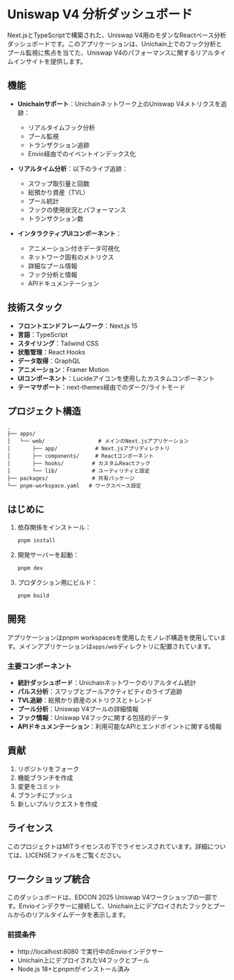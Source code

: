 # Uniswap V4 分析ダッシュボード

Next.jsとTypeScriptで構築された、Uniswap V4用のモダンなReactベース分析ダッシュボードです。このアプリケーションは、Unichain上でのフック分析とプール監視に焦点を当てた、Uniswap V4のパフォーマンスに関するリアルタイムインサイトを提供します。

## 機能

- **Unichainサポート**：Unichainネットワーク上のUniswap V4メトリクスを追跡：
  - リアルタイムフック分析
  - プール監視
  - トランザクション追跡
  - Envio経由でのイベントインデックス化

- **リアルタイム分析**：以下のライブ追跡：
  - スワップ取引量と回数
  - 総預かり資産（TVL）
  - プール統計
  - フックの使用状況とパフォーマンス
  - トランザクション数

- **インタラクティブUIコンポーネント**：
  - アニメーション付きデータ可視化
  - ネットワーク固有のメトリクス
  - 詳細なプール情報
  - フック分析と情報
  - APIドキュメンテーション

## 技術スタック

- **フロントエンドフレームワーク**：Next.js 15
- **言語**：TypeScript
- **スタイリング**：Tailwind CSS
- **状態管理**：React Hooks
- **データ取得**：GraphQL
- **アニメーション**：Framer Motion
- **UIコンポーネント**：Lucideアイコンを使用したカスタムコンポーネント
- **テーマサポート**：next-themes経由でのダーク/ライトモード

## プロジェクト構造

```
.
├── apps/
│   └── web/                 # メインのNext.jsアプリケーション
│       ├── app/            # Next.jsアプリディレクトリ
│       ├── components/     # Reactコンポーネント
│       ├── hooks/         # カスタムReactフック
│       └── lib/           # ユーティリティと設定
├── packages/              # 共有パッケージ
└── pnpm-workspace.yaml   # ワークスペース設定
```

## はじめに

1. 依存関係をインストール：
   ```bash
   pnpm install
   ```

2. 開発サーバーを起動：
   ```bash
   pnpm dev
   ```

3. プロダクション用にビルド：
   ```bash
   pnpm build
   ```

## 開発

アプリケーションはpnpm workspacesを使用したモノレポ構造を使用しています。メインアプリケーションは`apps/web`ディレクトリに配置されています。

### 主要コンポーネント

- **統計ダッシュボード**：Unichainネットワークのリアルタイム統計
- **パルス分析**：スワップとプールアクティビティのライブ追跡
- **TVL追跡**：総預かり資産のメトリクスとトレンド
- **プール分析**：Uniswap V4プールの詳細情報
- **フック情報**：Uniswap V4フックに関する包括的データ
- **APIドキュメンテーション**：利用可能なAPIとエンドポイントに関する情報

## 貢献

1. リポジトリをフォーク
2. 機能ブランチを作成
3. 変更をコミット
4. ブランチにプッシュ
5. 新しいプルリクエストを作成

## ライセンス

このプロジェクトはMITライセンスの下でライセンスされています。詳細については、LICENSEファイルをご覧ください。

## ワークショップ統合

このダッシュボードは、EDCON 2025 Uniswap V4ワークショップの一部です。Envioインデクサーに接続して、Unichain上にデプロイされたフックとプールからのリアルタイムデータを表示します。

### 前提条件

- http://localhost:8080 で実行中のEnvioインデクサー
- Unichain上にデプロイされたV4フックとプール
- Node.js 18+とpnpmがインストール済み